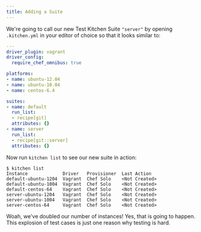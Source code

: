 ```yaml
---
title: Adding a Suite
---
```


We're going to call our new Test Kitchen Suite `"server"` by opening `.kitchen.yml` in your editor of choice so that it looks similar to:

```yaml
---
driver_plugin: vagrant
driver_config:
  require_chef_omnibus: true

platforms:
- name: ubuntu-12.04
- name: ubuntu-10.04
- name: centos-6.4

suites:
- name: default
  run_list:
  - recipe[git]
  attributes: {}
- name: server
  run_list:
  - recipe[git::server]
  attributes: {}
```

Now run `kitchen list` to see our new suite in action:

```
$ kitchen list
Instance             Driver   Provisioner  Last Action
default-ubuntu-1204  Vagrant  Chef Solo    <Not Created>
default-ubuntu-1004  Vagrant  Chef Solo    <Not Created>
default-centos-64    Vagrant  Chef Solo    <Not Created>
server-ubuntu-1204   Vagrant  Chef Solo    <Not Created>
server-ubuntu-1004   Vagrant  Chef Solo    <Not Created>
server-centos-64     Vagrant  Chef Solo    <Not Created>
```

Woah, we've doubled our number of instances! Yes, that is going to happen. This explosion of test cases is just one reason why testing is hard.
